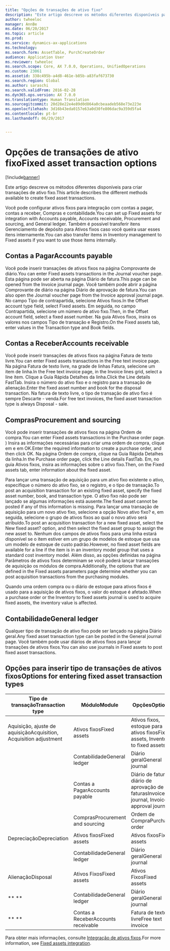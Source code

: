 ```yaml
---
title: "Opções de transações de ativo fixo"
description: "Este artigo descreve os métodos diferentes disponíveis para criar transações de ativo fixo."
author: twheeloc
manager: AnnBe
ms.date: 06/20/2017
ms.topic: article
ms.prod: 
ms.service: dynamics-ax-applications
ms.technology: 
ms.search.form: AssetTable, PurchCreateOrder
audience: Application User
ms.reviewer: twheeloc
ms.search.scope: Core, AX 7.0.0, Operations, UnifiedOperations
ms.custom: 23061
ms.assetid: 338c495b-a4d8-461e-b85b-a83faf673730
ms.search.region: Global
ms.author: saraschi
ms.search.validFrom: 2016-02-28
ms.dyn365.ops.version: AX 7.0.0
ms.translationtype: Human Translation
ms.sourcegitcommit: 20d28e22e4e89d0d864a0cbeaadeb568e73e223e
ms.openlocfilehash: 3d16b43eda0157e63a0d30fe806dac9a359d5fa4
ms.contentlocale: pt-br
ms.lasthandoff: 06/29/2017


---
```


# <a name="fixed-asset-transaction-options"></a><span data-ttu-id="5d01f-103">Opções de transações de ativo fixo</span><span class="sxs-lookup"><span data-stu-id="5d01f-103">Fixed asset transaction options</span></span>

[!include[banner](../includes/banner.md)]


<span data-ttu-id="5d01f-104">Este artigo descreve os métodos diferentes disponíveis para criar transações de ativo fixo.</span><span class="sxs-lookup"><span data-stu-id="5d01f-104">This article describes the different methods available to create fixed asset transactions.</span></span>

<span data-ttu-id="5d01f-105">Você pode configurar ativos fixos para integração com contas a pagar, contas a receber, Compras e contabilidade.</span><span class="sxs-lookup"><span data-stu-id="5d01f-105">You can set up Fixed assets for integration with Accounts payable, Accounts receivable, Procurement and sourcing, and General ledger.</span></span> <span data-ttu-id="5d01f-106">Também é possível transferir itens Gerenciamento de depósito para Ativos fixos caso você queira usar esses itens internamente.</span><span class="sxs-lookup"><span data-stu-id="5d01f-106">You can also transfer items in Inventory management to Fixed assets if you want to use those items internally.</span></span>

## <a name="accounts-payable"></a><span data-ttu-id="5d01f-107">Contas a Pagar</span><span class="sxs-lookup"><span data-stu-id="5d01f-107">Accounts payable</span></span>
<span data-ttu-id="5d01f-108">Você pode inserir transações de ativos fixos na página Comprovante de diário.</span><span class="sxs-lookup"><span data-stu-id="5d01f-108">You can enter Fixed assets transactions in the Journal voucher page.</span></span> <span data-ttu-id="5d01f-109">Esta página pode ser aberta na página Diário de fatura.</span><span class="sxs-lookup"><span data-stu-id="5d01f-109">This page can be opened from the Invoice journal page.</span></span> <span data-ttu-id="5d01f-110">Você também pode abrir a página Comprovante de diário na página Diário de aprovação de fatura.</span><span class="sxs-lookup"><span data-stu-id="5d01f-110">You can also open the Journal voucher page from the Invoice approval journal page.</span></span> <span data-ttu-id="5d01f-111">No campo Tipo de contrapartida, selecione Ativos fixos.</span><span class="sxs-lookup"><span data-stu-id="5d01f-111">In the Offset account type field, select Fixed assets.</span></span> <span data-ttu-id="5d01f-112">Em seguida, no campo Contrapartida, selecione um número de ativo fixo.</span><span class="sxs-lookup"><span data-stu-id="5d01f-112">Then, in the Offset account field, select a fixed asset number.</span></span> <span data-ttu-id="5d01f-113">Na guia Ativos fixos, insira os valores nos campos Tipo de transação e Registro.</span><span class="sxs-lookup"><span data-stu-id="5d01f-113">On the Fixed assets tab, enter values in the Transaction type and Book fields.</span></span>

## <a name="accounts-receivable"></a><span data-ttu-id="5d01f-114">Contas a Receber</span><span class="sxs-lookup"><span data-stu-id="5d01f-114">Accounts receivable</span></span>
<span data-ttu-id="5d01f-115">Você pode inserir transações de ativos fixos na página Fatura de texto livre.</span><span class="sxs-lookup"><span data-stu-id="5d01f-115">You can enter Fixed assets transactions in the Free text invoice page.</span></span>  <span data-ttu-id="5d01f-116">Na página Fatura de texto livre, na grade de linhas Fatura, selecione um item de linha.</span><span class="sxs-lookup"><span data-stu-id="5d01f-116">In the Free text invoice page, in the Invoice lines grid, select a line item.</span></span> <span data-ttu-id="5d01f-117">Clique a Guia Rápida Detalhes da linha.</span><span class="sxs-lookup"><span data-stu-id="5d01f-117">Click the Line details FastTab.</span></span> <span data-ttu-id="5d01f-118">Insira o número do ativo fixo e o registro para a transação de alienação.</span><span class="sxs-lookup"><span data-stu-id="5d01f-118">Enter the fixed asset number and book for the disposal transaction.</span></span> <span data-ttu-id="5d01f-119">Na fatura de texto livre, o tipo de transação de ativo fixo é sempre Descarte - venda.</span><span class="sxs-lookup"><span data-stu-id="5d01f-119">For free text invoices, the fixed asset transaction type is always Disposal - sale.</span></span>

## <a name="procurement-and-sourcing"></a><span data-ttu-id="5d01f-120">Compras</span><span class="sxs-lookup"><span data-stu-id="5d01f-120">Procurement and sourcing</span></span>
<span data-ttu-id="5d01f-121">Você pode inserir transações de ativos fixos na página Ordem de compra.</span><span class="sxs-lookup"><span data-stu-id="5d01f-121">You can enter Fixed assets transactions in the Purchase order page.</span></span> <span data-ttu-id="5d01f-122">) Insira as informações necessárias para criar uma ordem de compra, clique em e em OK.</span><span class="sxs-lookup"><span data-stu-id="5d01f-122">Enter the required information to create a purchase order, and then click OK.</span></span> <span data-ttu-id="5d01f-123">Na página Ordem de compra, clique na Guia Rápida Detalhes da linha.</span><span class="sxs-lookup"><span data-stu-id="5d01f-123">In the Purchase order page, click the Line details FastTab.</span></span> <span data-ttu-id="5d01f-124">Em, no guia Ativos fixos, insira as informações sobre o ativo fixo.</span><span class="sxs-lookup"><span data-stu-id="5d01f-124">Then, on the Fixed assets tab, enter information about the fixed asset.</span></span> 

<span data-ttu-id="5d01f-125">Para lançar uma transação de aquisição para um ativo fixo existente o ativo, especifique o número do ativo fixo, se o registro, e o tipo de transação.</span><span class="sxs-lookup"><span data-stu-id="5d01f-125">To post an acquisition transaction for an existing fixed asset, specify the fixed asset number, book, and transaction type.</span></span> <span data-ttu-id="5d01f-126">O ativo fixo não pode ser lançado se algumas informações está ausente.</span><span class="sxs-lookup"><span data-stu-id="5d01f-126">The fixed asset cannot be posted if any of this information is missing.</span></span> <span data-ttu-id="5d01f-127">Para lançar uma transação de aquisição para um novo ativo fixo, selecione a opção Novo ativo fixo? e, em seguida, selecione o grupo de ativos fixos ao qual o novo ativo será atribuído.</span><span class="sxs-lookup"><span data-stu-id="5d01f-127">To post an acquisition transaction for a new fixed asset, select the New fixed asset? option, and then select the fixed asset group to assign the new asset to.</span></span> <span data-ttu-id="5d01f-128">Nenhum dos campos de ativos fixos para uma linha estará disponível se o item estiver em um grupo de modelos de estoque que usa um modelo de estoque de custo padrão.</span><span class="sxs-lookup"><span data-stu-id="5d01f-128">However, no fixed asset fields are available for a line if the item is in an inventory model group that uses a standard cost inventory model.</span></span> <span data-ttu-id="5d01f-129">Além disso, as opções definidas na página Parâmetros de ativos fixos determinam se você poderá lançar transações de aquisição os módulos de compra.</span><span class="sxs-lookup"><span data-stu-id="5d01f-129">Additionally, the options that are defined in the Fixed assets parameters page determine whether you can post acquisition transactions from the purchasing modules.</span></span> 

<span data-ttu-id="5d01f-130">Quando uma ordem compra ou o diário de estoque para ativos fixos é usado para a aquisição de ativos fixos, o valor do estoque é afetado.</span><span class="sxs-lookup"><span data-stu-id="5d01f-130">When a purchase order or the Inventory to fixed assets journal is used to acquire fixed assets, the inventory value is affected.</span></span>

## <a name="general-ledger"></a><span data-ttu-id="5d01f-131">Contabilidade</span><span class="sxs-lookup"><span data-stu-id="5d01f-131">General ledger</span></span>
<span data-ttu-id="5d01f-132">Qualquer tipo de transação de ativo fixo pode ser lançado na página Diário geral.</span><span class="sxs-lookup"><span data-stu-id="5d01f-132">Any fixed asset transaction type can be posted in the General journal page.</span></span> <span data-ttu-id="5d01f-133">Você também pode usar diários de ativos fixos para lançar transações de ativos fixos.</span><span class="sxs-lookup"><span data-stu-id="5d01f-133">You can also use journals in Fixed assets to post fixed asset transactions.</span></span>

## <a name="options-for-entering-fixed-asset-transaction-types"></a><span data-ttu-id="5d01f-134">Opções para inserir tipo de transações de ativos fixos</span><span class="sxs-lookup"><span data-stu-id="5d01f-134">Options for entering fixed asset transaction types</span></span>


| <span data-ttu-id="5d01f-135">Tipo de transação</span><span class="sxs-lookup"><span data-stu-id="5d01f-135">Transaction type</span></span>                    | <span data-ttu-id="5d01f-136">Módulo</span><span class="sxs-lookup"><span data-stu-id="5d01f-136">Module</span></span>                   | <span data-ttu-id="5d01f-137">Opções</span><span class="sxs-lookup"><span data-stu-id="5d01f-137">Options</span></span>                                   |
|-------------------------------------|--------------------------|-------------------------------------------|
| <span data-ttu-id="5d01f-138">Aquisição, ajuste de aquisição</span><span class="sxs-lookup"><span data-stu-id="5d01f-138">Acquisition, Acquisition adjustment</span></span> | <span data-ttu-id="5d01f-139">Ativos fixos</span><span class="sxs-lookup"><span data-stu-id="5d01f-139">Fixed assets</span></span>             | <span data-ttu-id="5d01f-140">Ativos fixos, estoque para ativos fixos</span><span class="sxs-lookup"><span data-stu-id="5d01f-140">Fixed assets, Inventory to fixed assets</span></span>   |
|                                     | <span data-ttu-id="5d01f-141">Contabilidade</span><span class="sxs-lookup"><span data-stu-id="5d01f-141">General ledger</span></span>           | <span data-ttu-id="5d01f-142">Diário geral</span><span class="sxs-lookup"><span data-stu-id="5d01f-142">General journal</span></span>                           |
|                                     | <span data-ttu-id="5d01f-143">Contas a Pagar</span><span class="sxs-lookup"><span data-stu-id="5d01f-143">Accounts payable</span></span>         | <span data-ttu-id="5d01f-144">Diário de fatura, diário de aprovação de faturas</span><span class="sxs-lookup"><span data-stu-id="5d01f-144">Invoice journal, Invoice approval journal</span></span> |
|                                     | <span data-ttu-id="5d01f-145">Compras</span><span class="sxs-lookup"><span data-stu-id="5d01f-145">Procurement and sourcing</span></span> | <span data-ttu-id="5d01f-146">Ordem de Compra</span><span class="sxs-lookup"><span data-stu-id="5d01f-146">Purchase order</span></span>                            |
| <span data-ttu-id="5d01f-147">Depreciação</span><span class="sxs-lookup"><span data-stu-id="5d01f-147">Depreciation</span></span>                        | <span data-ttu-id="5d01f-148">Ativos fixos</span><span class="sxs-lookup"><span data-stu-id="5d01f-148">Fixed assets</span></span>             | <span data-ttu-id="5d01f-149">Ativos fixos</span><span class="sxs-lookup"><span data-stu-id="5d01f-149">Fixed assets</span></span>                              |
|                                     | <span data-ttu-id="5d01f-150">Contabilidade</span><span class="sxs-lookup"><span data-stu-id="5d01f-150">General ledger</span></span>           | <span data-ttu-id="5d01f-151">Diário geral</span><span class="sxs-lookup"><span data-stu-id="5d01f-151">General journal</span></span>                           |
| <span data-ttu-id="5d01f-152">Alienação</span><span class="sxs-lookup"><span data-stu-id="5d01f-152">Disposal</span></span>                            | <span data-ttu-id="5d01f-153">Ativos Fixos</span><span class="sxs-lookup"><span data-stu-id="5d01f-153">Fixed assets</span></span>             | <span data-ttu-id="5d01f-154">Ativos Fixos</span><span class="sxs-lookup"><span data-stu-id="5d01f-154">Fixed assets</span></span>                              |
| <span data-ttu-id="5d01f-155">** **</span><span class="sxs-lookup"><span data-stu-id="5d01f-155">** **</span></span>                               | <span data-ttu-id="5d01f-156">Contabilidade</span><span class="sxs-lookup"><span data-stu-id="5d01f-156">General ledger</span></span>           | <span data-ttu-id="5d01f-157">Diário geral</span><span class="sxs-lookup"><span data-stu-id="5d01f-157">General journal</span></span>                           |
| <span data-ttu-id="5d01f-158">** **</span><span class="sxs-lookup"><span data-stu-id="5d01f-158">** **</span></span>                               | <span data-ttu-id="5d01f-159">Contas a Receber</span><span class="sxs-lookup"><span data-stu-id="5d01f-159">Accounts receivable</span></span>      | <span data-ttu-id="5d01f-160">Fatura de texto livre</span><span class="sxs-lookup"><span data-stu-id="5d01f-160">Free text invoice</span></span>                         |



<span data-ttu-id="5d01f-161">Para obter mais informações, consulte [Integração de ativos fixos](fixed-asset-integration.md).</span><span class="sxs-lookup"><span data-stu-id="5d01f-161">For more information, see [Fixed assets integration](fixed-asset-integration.md).</span></span>




